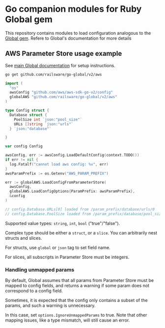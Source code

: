# Go companion modules for Ruby Global gem

This repository contains modules to load configuration analogous to the [Global gem](https://github.com/railsware/global). Refere to Global's documentation for more details

## AWS Parameter Store usage example

See [main Global documentation](https://github.com/railsware/global#aws-parameter-store-1) for setup instructions.

```sh
go get github.com/railsware/go-global/v2/aws
```

```go
import (
  "os"
  awsConfig "github.com/aws/aws-sdk-go-v2/config"
  globalAWS "github.com/railsware/go-global/v2/aws"
)

type Config struct {
  Database struct {
    PoolSize int `json:"pool_size"`
    URLs []string `json:"urls"`
  } `json:"database"`

}

var config Config

awsConfig, err := awsConfig.LoadDefaultConfig(context.TODO())
if err != nil {
  log.Fatalf("cannot load aws config: %v", err)
}
awsParamPrefix := os.Getenv("AWS_PARAM_PREFIX")

err := globalAWS.LoadConfigFromParameterStore(
  awsConfig,
  globalAWS.LoadConfigOptions{ParamPrefix: awsParamPrefix},
  &config
)

// config.Database.URLs[0] loaded from /param_prefix/database/urls/0
// config.Database.PoolSize loaded from /param_prefix/database/pool_size
```

Supported value types: `string`, `int`, `bool` ("true"/"false").

Complex type should be either a `struct`, or a `slice`. You can arbitrarily nest structs and slices.

For structs, use `global` or `json` tag to set field name.

For slices, all subscripts in Parameter Store must be integers.

### Handling unmapped params

By default, Global assumes that all params from Parameter Store must be mapped to config fields, and returns a warning if some param does not correspond to a config field.

Sometimes, it is expected that the config only contains a subset of the params, and such a warning is unnecessary.

In this case, set `options.IgnoreUnmappedParams` to true. Note that other mapping issues, like a type mismatch, will still cause an error.
